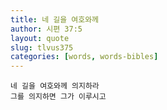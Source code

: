 ```yaml
---
title: 네 길을 여호와께
author: 시편 37:5
layout: quote
slug: tlvus375
categories: [words, words-bibles]
---
```


```
네 길을 여호와께 의지하라
그를 의지하면 그가 이루시고
```

